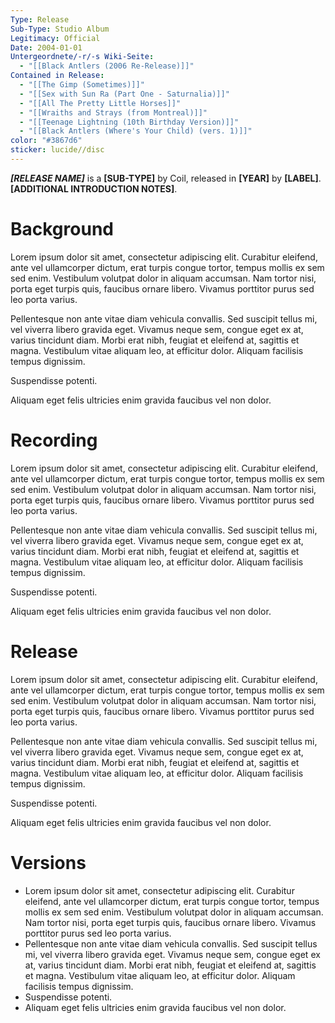 ```yaml
---
Type: Release
Sub-Type: Studio Album
Legitimacy: Official
Date: 2004-01-01
Untergeordnete/-r/-s Wiki-Seite:
  - "[[Black Antlers (2006 Re-Release)]]"
Contained in Release:
  - "[[The Gimp (Sometimes)]]"
  - "[[Sex with Sun Ra (Part One - Saturnalia)]]"
  - "[[All The Pretty Little Horses]]"
  - "[[Wraiths and Strays (from Montreal)]]"
  - "[[Teenage Lightning (10th Birthday Version)]]"
  - "[[Black Antlers (Where's Your Child) (vers. 1)]]"
color: "#3867d6"
sticker: lucide//disc
---
```

_**[RELEASE NAME]**_ is a **[SUB-TYPE]** by Coil, released in **[YEAR]** by **[LABEL]**. **[ADDITIONAL INTRODUCTION NOTES]**.

# Background

Lorem ipsum dolor sit amet, consectetur adipiscing elit. Curabitur eleifend, ante vel ullamcorper dictum, erat turpis congue tortor, tempus mollis ex sem sed enim. Vestibulum volutpat dolor in aliquam accumsan. Nam tortor nisi, porta eget turpis quis, faucibus ornare libero. Vivamus porttitor purus sed leo porta varius.

Pellentesque non ante vitae diam vehicula convallis. Sed suscipit tellus mi, vel viverra libero gravida eget. Vivamus neque sem, congue eget ex at, varius tincidunt diam. Morbi erat nibh, feugiat et eleifend at, sagittis et magna. Vestibulum vitae aliquam leo, at efficitur dolor. Aliquam facilisis tempus dignissim.

Suspendisse potenti.

Aliquam eget felis ultricies enim gravida faucibus vel non dolor.

# Recording

Lorem ipsum dolor sit amet, consectetur adipiscing elit. Curabitur eleifend, ante vel ullamcorper dictum, erat turpis congue tortor, tempus mollis ex sem sed enim. Vestibulum volutpat dolor in aliquam accumsan. Nam tortor nisi, porta eget turpis quis, faucibus ornare libero. Vivamus porttitor purus sed leo porta varius.

Pellentesque non ante vitae diam vehicula convallis. Sed suscipit tellus mi, vel viverra libero gravida eget. Vivamus neque sem, congue eget ex at, varius tincidunt diam. Morbi erat nibh, feugiat et eleifend at, sagittis et magna. Vestibulum vitae aliquam leo, at efficitur dolor. Aliquam facilisis tempus dignissim.

Suspendisse potenti.

Aliquam eget felis ultricies enim gravida faucibus vel non dolor.

# Release

Lorem ipsum dolor sit amet, consectetur adipiscing elit. Curabitur eleifend, ante vel ullamcorper dictum, erat turpis congue tortor, tempus mollis ex sem sed enim. Vestibulum volutpat dolor in aliquam accumsan. Nam tortor nisi, porta eget turpis quis, faucibus ornare libero. Vivamus porttitor purus sed leo porta varius.

Pellentesque non ante vitae diam vehicula convallis. Sed suscipit tellus mi, vel viverra libero gravida eget. Vivamus neque sem, congue eget ex at, varius tincidunt diam. Morbi erat nibh, feugiat et eleifend at, sagittis et magna. Vestibulum vitae aliquam leo, at efficitur dolor. Aliquam facilisis tempus dignissim.

Suspendisse potenti.

Aliquam eget felis ultricies enim gravida faucibus vel non dolor.

# Versions

- Lorem ipsum dolor sit amet, consectetur adipiscing elit. Curabitur eleifend, ante vel ullamcorper dictum, erat turpis congue tortor, tempus mollis ex sem sed enim. Vestibulum volutpat dolor in aliquam accumsan. Nam tortor nisi, porta eget turpis quis, faucibus ornare libero. Vivamus porttitor purus sed leo porta varius.
- Pellentesque non ante vitae diam vehicula convallis. Sed suscipit tellus mi, vel viverra libero gravida eget. Vivamus neque sem, congue eget ex at, varius tincidunt diam. Morbi erat nibh, feugiat et eleifend at, sagittis et magna. Vestibulum vitae aliquam leo, at efficitur dolor. Aliquam facilisis tempus dignissim.
- Suspendisse potenti.
- Aliquam eget felis ultricies enim gravida faucibus vel non dolor.